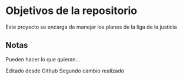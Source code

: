 # Objetivos de la repositorio

Este proyecto se encarga de manejar los planes de la liga de la justicia


## Notas
Pueden hacer lo que quieran...

Editado desde Github
Segundo cambio realizado
